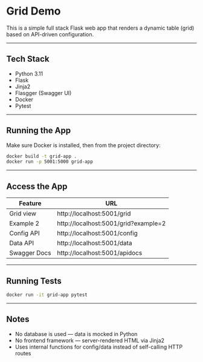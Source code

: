 # Grid Demo

This is a simple full stack Flask web app that renders a dynamic table (grid) based on API-driven configuration.

---

## Tech Stack

- Python 3.11
- Flask
- Jinja2
- Flasgger (Swagger UI)
- Docker
- Pytest

---

## Running the App

Make sure Docker is installed, then from the project directory:

```bash
docker build -t grid-app .
docker run -p 5001:5000 grid-app
```

---

## Access the App

| Feature       | URL                                 |
|---------------|-------------------------------------|
| Grid view     | http://localhost:5001/grid          |
| Example 2     | http://localhost:5001/grid?example=2|
| Config API    | http://localhost:5001/config        |
| Data API      | http://localhost:5001/data          |
| Swagger Docs  | http://localhost:5001/apidocs       |

---

## Running Tests

```bash
docker run -it grid-app pytest
```

---

## Notes
- No database is used — data is mocked in Python
- No frontend framework — server-rendered HTML via Jinja2
- Uses internal functions for config/data instead of self-calling HTTP routes

